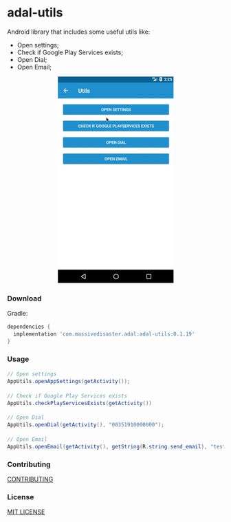 # adal-utils
Android library that includes some useful utils like:
* Open settings;
* Check if Google Play Services exists;
* Open Dial;
* Open Email;

<div align="center">
  <img src="art/adal-utils.gif" />
</div>

### Download

Gradle:

```gradle
dependencies {
  implementation 'com.massivedisaster.adal:adal-utils:0.1.19'
}
```
### Usage
```java
// Open settings
AppUtils.openAppSettings(getActivity());

// Check if Google Play Services exists
AppUtils.checkPlayServicesExists(getActivity())

// Open Dial
AppUtils.openDial(getActivity(), "00351910000000");

// Open Email
AppUtils.openEmail(getActivity(), getString(R.string.send_email), "teste@teste.com", "teste2@teste.com");
```

### Contributing
[CONTRIBUTING](../CONTRIBUTING.md)

### License
[MIT LICENSE](../LICENSE.md)